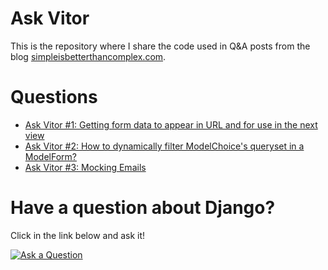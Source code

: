 # Ask Vitor

This is the repository where I share the code used in Q&A posts from the blog [simpleisbetterthancomplex.com](https://simpleisbetterthancomplex.com).

# Questions

* [Ask Vitor #1: Getting form data to appear in URL and for use in the next view](https://github.com/sibtc/askvitor/tree/master/0001)
* [Ask Vitor #2: How to dynamically filter ModelChoice's queryset in a ModelForm?](https://github.com/sibtc/askvitor/tree/master/0002)
* [Ask Vitor #3: Mocking Emails](https://github.com/sibtc/askvitor/tree/master/0003)

# Have a question about Django?

Click in the link below and ask it!

[![Ask a Question](https://simpleisbetterthancomplex.com/img/btn_ask_a_question.png)](http://sibt.co/askvitor)
